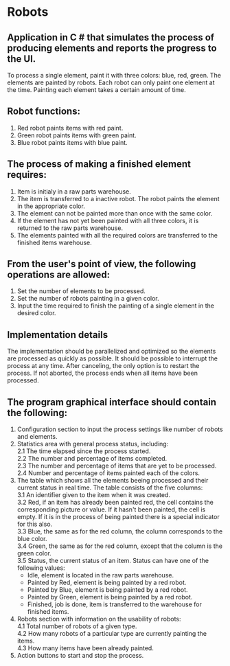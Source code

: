# Robots

## Application in C # that simulates the process of producing elements and reports the progress to the UI.
To process a single element, paint it with three colors: blue, red, green. The elements are painted by robots. Each robot can only paint one element at the time. Painting each element takes a certain amount of time.

## Robot functions:
 1. Red robot paints items with red paint.
 2. Green robot paints items with green paint.
 3. Blue robot paints items with blue paint.

## The process of making a finished element requires:
 1. Item is initialy in a raw parts warehouse.
 2. The item is transferred to a inactive robot. The robot paints the element in the appropriate color.
 3. The element can not be painted more than once with the same color.
 4. If the element has not yet been painted with all three colors, it is returned to the raw parts warehouse.
 5. The elements painted with all the required colors are transferred to the finished items warehouse.

## From the user's point of view, the following operations are allowed:
 1. Set the number of elements to be processed.
 2. Set the number of robots painting in a given color.
 3. Input the time required to finish the painting of a single element in the desired color.

## Implementation details
The implementation should be parallelized and optimized so the elements are processed as quickly as possible. It should be possible to interrupt the process at any time. After canceling, the only option is to restart the process. If not aborted, the process ends when all items have been processed.

## The program graphical interface should contain the following:
1. Configuration section to input the process settings like number of robots and elements.
2. Statistics area with general process status, including:  
    2.1 The time elapsed since the process started.  
    2.2 The number and percentage of items completed.  
    2.3 The number and percentage of items that are yet to be processed.  
    2.4 Number and percentage of items painted each of the colors.  
3. The table which shows all the elements beeing processed and their current status in real time. The table consists of the five columns:  
    3.1 An identifier given to the item when it was created.  
    3.2 Red, if an item has already been painted red, the cell contains the corresponding picture or value. If it hasn't been painted, the cell is empty. If it is in the process of being painted there is a special indicator for this also.  
    3.3 Blue, the same as for the red column, the column corresponds to the blue color.  
    3.4 Green, the same as for the red column, except that the column is the green color.  
    3.5 Status, the current status of an item. Status can have one of the following values:  
      + Idle, element is located in the raw parts warehouse.
      + Painted by Red, element is being painted by a red robot.
      + Painted by Blue, element is being painted by a red robot.
      + Painted by Green, element is being painted by a red robot.
      + Finished, job is done, item is transferred to the warehouse for finished items.
4. Robots section with information on the usability of robots:  
    4.1 Total number of robots of a given type.  
    4.2 How many robots of a particular type are currently painting the items.  
    4.3 How many items have been already painted.  
5. Action buttons to start and stop the process.
